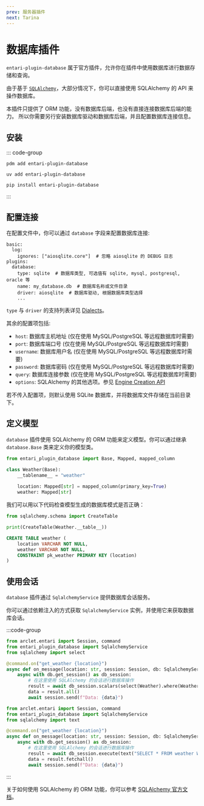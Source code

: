 ```yaml
---
prev: 服务器插件
next: Tarina
---
```


# 数据库插件

`entari-plugin-database` 属于官方插件，允许你在插件中使用数据库进行数据存储和查询。

由于基于 [`SQLAlchemy`](https://www.sqlalchemy.org/)，大部分情况下，你可以直接使用 SQLAlchemy 的 API 来操作数据库。

本插件只提供了 ORM 功能，没有数据库后端，也没有直接连接数据库后端的能力。 所以你需要另行安装数据库驱动和数据库后端，并且配置数据库连接信息。

## 安装

::: code-group
```bash:no-line-numbers [pdm]
pdm add entari-plugin-database
```

```bash:no-line-numbers [uv]
uv add entari-plugin-database
```

```bash:no-line-numbers [pip]
pip install entari-plugin-database
```
:::

## 配置连接
在配置文件中，你可以通过 `database` 字段来配置数据库连接:

```yaml:no-line-numbers title=entari.yml
basic:
  log:
    ignores: ["aiosqlite.core"]  # 忽略 aiosqlite 的 DEBUG 日志
plugins:
  database:
    type: sqlite  # 数据库类型, 可选值有 sqlite, mysql, postgresql, oracle 等
    name: my_database.db  # 数据库名称或文件目录
    driver: aiosqlite  # 数据库驱动, 根据数据库类型选择
    ...
```

`type` 与 `driver` 的支持列表详见 [Dialects](https://docs.sqlalchemy.org/en/21/dialects/#included-dialects)。

其余的配置项包括:
- `host`: 数据库主机地址 (仅在使用 MySQL/PostgreSQL 等远程数据库时需要)
- `port`: 数据库端口号 (仅在使用 MySQL/PostgreSQL 等远程数据库时需要)
- `username`: 数据库用户名 (仅在使用 MySQL/PostgreSQL 等远程数据库时需要)
- `password`: 数据库密码 (仅在使用 MySQL/PostgreSQL 等远程数据库时需要)
- `query`: 数据库连接参数 (仅在使用 MySQL/PostgreSQL 等远程数据库时需要)
- `options`: SQLAlchemy 的其他选项。参见 [Engine Creation API](https://docs.sqlalchemy.org/en/21/core/engines.html#engine-creation-api)

若不传入配置项，则默认使用 SQLite 数据库，并将数据库文件存储在当前目录下。

## 定义模型

`database` 插件使用 SQLAlchemy 的 ORM 功能来定义模型。你可以通过继承 `database.Base` 类来定义你的模型类。

```python title=my_plugin.py
from entari_plugin_database import Base, Mapped, mapped_column

class Weather(Base):
    __tablename__ = "weather"
    
    location: Mapped[str] = mapped_column(primary_key=True)
    weather: Mapped[str]
```

我们可以用以下代码检查模型生成的数据库模式是否正确：

```python
from sqlalchemy.schema import CreateTable

print(CreateTable(Weather.__table__))
```

```sql
CREATE TABLE weather (
    location VARCHAR NOT NULL,
    weather VARCHAR NOT NULL,
    CONSTRAINT pk_weather PRIMARY KEY (location)
)
```


## 使用会话

`database` 插件通过 `SqlalchemyService` 提供数据库会话服务。

你可以通过依赖注入的方式获取 `SqlalchemyService` 实例，并使用它来获取数据库会话。

:::code-group

```python title=my_plugin.py [ORM]
from arclet.entari import Session, command
from entari_plugin_database import SqlalchemyService
from sqlalchemy import select

@command.on("get_weather {location}")
async def on_message(location: str, session: Session, db: SqlalchemyService):
    async with db.get_session() as db_session:
        # 在这里使用 SQLAlchemy 的会话进行数据库操作
        result = await db_session.scalars(select(Weather).where(Weather.location == location))
        data = result.all()
        await session.send(f"Data: {data}")
```


```python title=my_plugin.py [SQL语句]
from arclet.entari import Session, command
from entari_plugin_database import SqlalchemyService
from sqlalchemy import text

@command.on("get_weather {location}")
async def on_message(location: str, session: Session, db: SqlalchemyService):
    async with db.get_session() as db_session:
        # 在这里使用 SQLAlchemy 的会话进行数据库操作
        result = await db_session.execute(text("SELECT * FROM weather WHERE location=:location"), {"location": location})
        data = result.fetchall()
        await session.send(f"Data: {data}")
```

:::

关于如何使用 SQLAlchemy 的 ORM 功能，你可以参考 [SQLAlchemy 官方文档](https://docs.sqlalchemy.org/en/21/orm/quickstart.html)。
